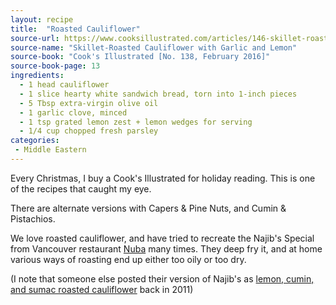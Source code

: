 ```yaml
---
layout: recipe
title:  "Roasted Cauliflower"
source-url: https://www.cooksillustrated.com/articles/146-skillet-roasted-cauliflower
source-name: "Skillet-Roasted Cauliflower with Garlic and Lemon"
source-book: "Cook's Illustrated [No. 138, February 2016]"
source-book-page: 13
ingredients:
  - 1 head cauliflower
  - 1 slice hearty white sandwich bread, torn into 1-inch pieces
  - 5 Tbsp extra-virgin olive oil
  - 1 garlic clove, minced
  - 1 tsp grated lemon zest + lemon wedges for serving
  - 1/4 cup chopped fresh parsley
categories:
 - Middle Eastern
---
```


Every Christmas, I buy a Cook's Illustrated for holiday reading. This is one of the recipes that caught my eye.

There are alternate versions with Capers & Pine Nuts, and Cumin & Pistachios.

We love roasted cauliflower, and have tried to recreate the Najib's Special from Vancouver restaurant [Nuba](http://nuba.ca) many times. They deep fry it, and at home various ways of roasting end up either too oily or too dry.

(I note that someone else posted their version of Najib's as [lemon, cumin, and sumac roasted cauliflower](http://everybodylikessandwiches.com/2011/01/lemon-roasted-cauliflower-with-cumin-sumac/) back in 2011)

